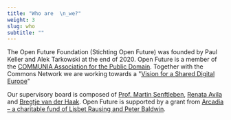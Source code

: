 ```yaml
---
title: "Who are  \n_we?"
weight: 3
slug: who
subtitle: ""
---
```

The Open Future Foundation (Stichting Open Future) was founded by Paul Keller and Alek Tarkowski at the end of 2020. Open Future is a member of the [COMMUNIA Association for the Public Domain](http://communia-association.org/). Together with the Commons Network we are working towards a "[Vision for a Shared Digital Europe](http://shared-digital.eu/vision/)"
<!--more-->
Our supervisory board is composed of [Prof. Martin Senftleben](https://www.ivir.nl/employee/martinsenftleben/), [Renata Avila](https://pacscenter.stanford.edu/person/renata-avila/) and [Bregtje van der Haak](https://www.linkedin.com/in/bregtje-van-der-haak-8949076/). Open Future is supported by a grant from [Arcadia – a charitable fund of Lisbet Rausing and Peter Baldwin](https://www.arcadiafund.org.uk).
